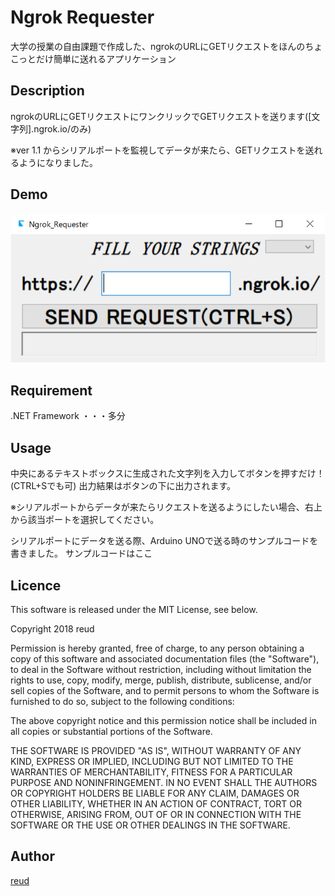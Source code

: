 Ngrok Requester
====


大学の授業の自由課題で作成した、ngrokのURLにGETリクエストをほんのちょこっとだけ簡単に送れるアプリケーション


## Description
ngrokのURLにGETリクエストにワンクリックでGETリクエストを送ります([文字列].ngrok.io/のみ)

※ver 1.1 からシリアルポートを監視してデータが来たら、GETリクエストを送れるようになりました。

## Demo
![demo画像](https://github.com/reud/Ngrok_Requester/blob/master/Requester/demo.PNG?raw=true "Demo")

## Requirement
.NET Framework ・・・多分
## Usage
中央にあるテキストボックスに生成された文字列を入力してボタンを押すだけ！(CTRL+Sでも可)
出力結果はボタンの下に出力されます。

※シリアルポートからデータが来たらリクエストを送るようにしたい場合、右上から該当ポートを選択してください。

シリアルポートにデータを送る際、Arduino UNOで送る時のサンプルコードを書きました。
サンプルコードはここ

## Licence

This software is released under the MIT License, see below.

Copyright 2018 reud

Permission is hereby granted, free of charge, to any person obtaining a copy of this software and associated documentation files (the "Software"), to deal in the Software without restriction, including without limitation the rights to use, copy, modify, merge, publish, distribute, sublicense, and/or sell copies of the Software, and to permit persons to whom the Software is furnished to do so, subject to the following conditions:

The above copyright notice and this permission notice shall be included in all copies or substantial portions of the Software.

THE SOFTWARE IS PROVIDED "AS IS", WITHOUT WARRANTY OF ANY KIND, EXPRESS OR IMPLIED, INCLUDING BUT NOT LIMITED TO THE WARRANTIES OF MERCHANTABILITY, FITNESS FOR A PARTICULAR PURPOSE AND NONINFRINGEMENT. IN NO EVENT SHALL THE AUTHORS OR COPYRIGHT HOLDERS BE LIABLE FOR ANY CLAIM, DAMAGES OR OTHER LIABILITY, WHETHER IN AN ACTION OF CONTRACT, TORT OR OTHERWISE, ARISING FROM, OUT OF OR IN CONNECTION WITH THE SOFTWARE OR THE USE OR OTHER DEALINGS IN THE SOFTWARE.

## Author
[reud](https://github.com/reud)
